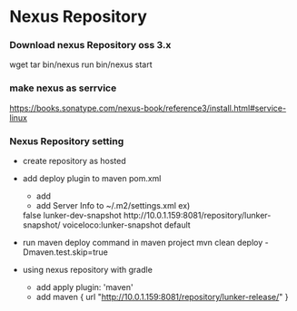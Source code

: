 # Nexus Repository  
### Download nexus Repository oss 3.x
wget
tar
bin/nexus run
bin/nexus start  

### make nexus as serrvice
https://books.sonatype.com/nexus-book/reference3/install.html#service-linux

### Nexus Repository setting
- create repository as hosted

- add deploy plugin to maven pom.xml
  - add <distributionManagement>
  - add Server Info to ~/.m2/settings.xml
  ex)
  <distributionManagement>
    <repository>
      <uniqueVersion>false</uniqueVersion>
      <id>lunker-dev-snapshot</id>
      <url>http://10.0.1.159:8081/repository/lunker-snapshot/</url>
      <name>voiceloco:lunker-snapshot</name>
      <layout>default</layout>
    </repository>
  </distributionManagement>


- run maven deploy command in maven project
  mvn clean deploy -Dmaven.test.skip=true


- using nexus repository with gradle
  - add
    apply plugin: 'maven'
  - add
    maven {
      url "http://10.0.1.159:8081/repository/lunker-release/"
    }
